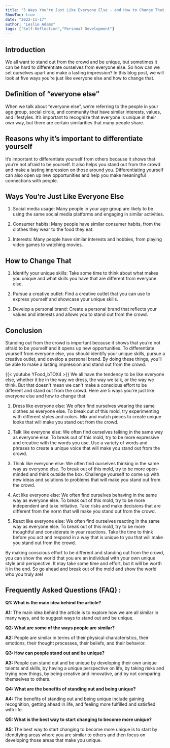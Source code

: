 ```yaml
---
title: "5 Ways You're Just Like Everyone Else - and How to Change That!"
ShowToc: true 
date: "2022-11-17"
author: "Leslie Adams" 
tags: ["Self-Reflection","Personal Development"]
---
```

## Introduction

We all want to stand out from the crowd and be unique, but sometimes it can be hard to differentiate ourselves from everyone else. So how can we set ourselves apart and make a lasting impression? In this blog post, we will look at five ways you’re just like everyone else and how to change that.

## Definition of “everyone else”

When we talk about “everyone else”, we’re referring to the people in your age group, social circle, and community that have similar interests, values, and lifestyles. It’s important to recognize that everyone is unique in their own way, but there are certain similarities that many people share.

## Reasons why it’s important to differentiate yourself

It’s important to differentiate yourself from others because it shows that you’re not afraid to be yourself. It also helps you stand out from the crowd and make a lasting impression on those around you. Differentiating yourself can also open up new opportunities and help you make meaningful connections with people.

## Ways You’re Just Like Everyone Else

1. Social media usage: Many people in your age group are likely to be using the same social media platforms and engaging in similar activities.

2. Consumer habits: Many people have similar consumer habits, from the clothes they wear to the food they eat.

3. Interests: Many people have similar interests and hobbies, from playing video games to watching movies.

## How to Change That

1. Identify your unique skills: Take some time to think about what makes you unique and what skills you have that are different from everyone else.

2. Pursue a creative outlet: Find a creative outlet that you can use to express yourself and showcase your unique skills.

3. Develop a personal brand: Create a personal brand that reflects your values and interests and allows you to stand out from the crowd.

## Conclusion

Standing out from the crowd is important because it shows that you’re not afraid to be yourself and it opens up new opportunities. To differentiate yourself from everyone else, you should identify your unique skills, pursue a creative outlet, and develop a personal brand. By doing these things, you’ll be able to make a lasting impression and stand out from the crowd.

{{< youtube YFood_bTOX4 >}} 
We all have the tendency to be like everyone else, whether it be in the way we dress, the way we talk, or the way we think. But that doesn't mean we can't make a conscious effort to be different and stand out from the crowd. Here are 5 ways you're just like everyone else and how to change that: 

1. Dress like everyone else: We often find ourselves wearing the same clothes as everyone else. To break out of this mold, try experimenting with different styles and colors. Mix and match pieces to create unique looks that will make you stand out from the crowd.

2. Talk like everyone else: We often find ourselves talking in the same way as everyone else. To break out of this mold, try to be more expressive and creative with the words you use. Use a variety of words and phrases to create a unique voice that will make you stand out from the crowd.

3. Think like everyone else: We often find ourselves thinking in the same way as everyone else. To break out of this mold, try to be more open-minded and think outside the box. Challenge yourself to come up with new ideas and solutions to problems that will make you stand out from the crowd.

4. Act like everyone else: We often find ourselves behaving in the same way as everyone else. To break out of this mold, try to be more independent and take initiative. Take risks and make decisions that are different from the norm that will make you stand out from the crowd.

5. React like everyone else: We often find ourselves reacting in the same way as everyone else. To break out of this mold, try to be more thoughtful and considerate in your reactions. Take the time to think before you act and respond in a way that is unique to you that will make you stand out from the crowd. 

By making conscious effort to be different and standing out from the crowd, you can show the world that you are an individual with your own unique style and perspective. It may take some time and effort, but it will be worth it in the end. So go ahead and break out of the mold and show the world who you truly are!

## Frequently Asked Questions (FAQ) :
**Q1: What is the main idea behind the article?**

**A1:** The main idea behind the article is to explore how we are all similar in many ways, and to suggest ways to stand out and be unique. 

**Q2: What are some of the ways people are similar?**

**A2:** People are similar in terms of their physical characteristics, their emotions, their thought processes, their beliefs, and their behavior. 

**Q3: How can people stand out and be unique?**

**A3:** People can stand out and be unique by developing their own unique talents and skills, by having a unique perspective on life, by taking risks and trying new things, by being creative and innovative, and by not comparing themselves to others. 

**Q4: What are the benefits of standing out and being unique?**

**A4:** The benefits of standing out and being unique include gaining recognition, getting ahead in life, and feeling more fulfilled and satisfied with life. 

**Q5: What is the best way to start changing to become more unique?**

**A5:** The best way to start changing to become more unique is to start by identifying areas where you are similar to others and then focus on developing those areas that make you unique.





